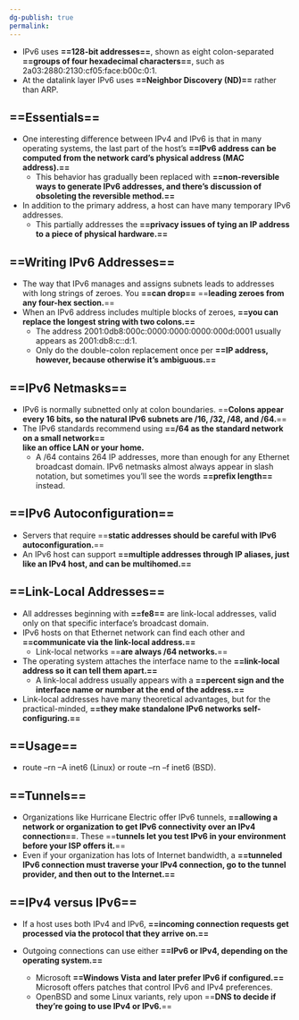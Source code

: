 ```yaml
---
dg-publish: true
permalink:
---
```







- IPv6 uses **==128-bit addresses==**, shown as eight colon-separated **==groups of four hexadecimal characters==**, such as 2a03:2880:2130:cf05:face:b00c:0:1.
- At the datalink layer IPv6 uses **==Neighbor Discovery (ND)==** rather than ARP.

## ==Essentials==

- One interesting difference between IPv4 and IPv6 is that in many operating systems, the last part of the host’s **==IPv6 address can be computed from the network card’s physical address (MAC address).==**
    - This behavior has gradually been replaced with **==non-reversible ways to generate IPv6 addresses, and there’s discussion of obsoleting the reversible method.==**
- In addition to the primary address, a host can have many temporary IPv6 addresses.
    - This partially addresses the **==privacy issues of tying an IP address to a piece of physical hardware.==**

## ==Writing IPv6 Addresses==

- The way that IPv6 manages and assigns subnets leads to addresses with long strings of zeroes. You **==can drop==** ==**leading zeroes from any four-hex section.**==
- When an IPv6 address includes multiple blocks of zeroes, **==you can replace the longest string with two colons.==**
    - The address 2001:0db8:000c:0000:0000:0000:000d:0001 usually appears as 2001:db8:c::d:1.
    - Only do the double-colon replacement once per **==IP address, however, because otherwise it’s ambiguous.==**

## ==IPv6 Netmasks==

- IPv6 is normally subnetted only at colon boundaries. ==**Colons appear every 16 bits, so the natural IPv6 subnets are /16, /32, /48, and /64.**==
- The IPv6 standards recommend using **==/64 as the standard network on a small network==**  
    **like an office LAN or your home.**  
    - A /64 contains 264 IP addresses, more than enough for any Ethernet broadcast domain. IPv6 netmasks almost always appear in slash notation, but sometimes you’ll see the words **==prefix length==** instead.

## ==IPv6 Autoconfiguration==

- Servers that require ==**static addresses should be careful with IPv6 autoconfiguration.**==
- An IPv6 host can support **==multiple addresses through IP aliases, just like an IPv4 host, and can be multihomed.==**

## ==Link-Local Addresses==

- All addresses beginning with **==fe8==** are link-local addresses, valid only on that specific interface’s broadcast domain.
- IPv6 hosts on that Ethernet network can find each other and **==communicate via the link-local address.==**
    - Link-local networks ==**are always /64 networks.**==
- The operating system attaches the interface name to the **==link-local address so it can tell them apart.==**
    - A link-local address usually appears with a **==percent sign and the interface name or number at the end of the address.==**
- Link-local addresses have many theoretical advantages, but for the practical-minded, **==they make standalone IPv6 networks self-configuring.==**

## ==Usage==

- route –rn –A inet6 (Linux) or route –rn –f inet6 (BSD).

## ==Tunnels==

- Organizations like Hurricane Electric offer IPv6 tunnels, **==allowing a network or organization to get IPv6 connectivity over an IPv4 connection==**. These ==**tunnels let you test IPv6 in your environment before your ISP offers it.**==
- Even if your organization has lots of Internet bandwidth, a **==tunneled IPv6 connection must traverse your IPv4 connection, go to the tunnel provider, and then out to the Internet.==**

## ==IPv4 versus IPv6==

- If a host uses both IPv4 and IPv6, **==incoming connection requests get processed via the protocol that they arrive on.==**
- Outgoing connections can use either **==IPv6 or IPv4, depending on the operating system.==**
    
    - Microsoft **==Windows Vista and later prefer IPv6 if configured.==** Microsoft offers patches that control IPv6 and IPv4 preferences.
    - OpenBSD and some Linux variants, rely upon ==**DNS to decide if they’re going to use IPv4 or IPv6.**==